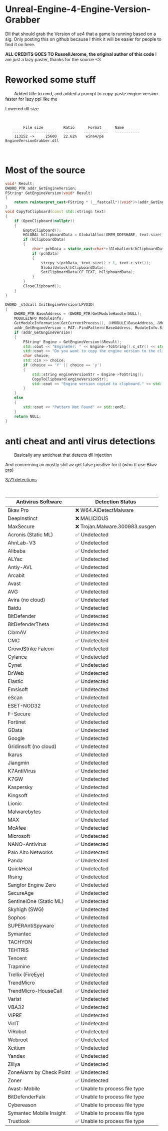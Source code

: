 # Unreal-Engine-4-Engine-Version-Grabber

Dll that should grab the Version of ue4 that a game is running based on a sig.
Only posting this on github because I think it will be easier for people to find it on here.

**ALL CREDITS GOES TO RussellJerome, the original author of this code** I am just a lazy paster, thanks for the source <3
⠀
# Reworked some stuff

⠀
⠀
Added title to cmd, and added a prompt to copy-paste engine version faster for lazy ppl like me

Lowered dll size

⠀
⠀
```
        File size         Ratio      Format      Name
   --------------------   ------   -----------   -----------
    113152 ->     25600   22.62%    win64/pe     EngineVersionGrabber.dll     
```

⠀
⠀
# Most of the source

```c++
void* Result;
DWORD_PTR addr_GetEngineVersion;
FString* GetEngineVersion(void* Result)
{
    return reinterpret_cast<FString * (__fastcall*)(void*)>(addr_GetEngineVersion)(Result);
}
void CopyToClipboard(const std::string& text)
{
    if (OpenClipboard(nullptr))
    {
        EmptyClipboard();
        HGLOBAL hClipboardData = GlobalAlloc(GMEM_DDESHARE, text.size() + 1);
        if (hClipboardData)
        {
            char* pchData = static_cast<char*>(GlobalLock(hClipboardData));
            if (pchData)
            {
                strcpy_s(pchData, text.size() + 1, text.c_str());
                GlobalUnlock(hClipboardData);
                SetClipboardData(CF_TEXT, hClipboardData);
            }
        }
        CloseClipboard();
    }
}

DWORD _stdcall InitEngineVersion(LPVOID)
{
    DWORD_PTR BaseAddress = (DWORD_PTR)GetModuleHandle(NULL);
    MODULEINFO ModuleInfo;
    GetModuleInformation(GetCurrentProcess(), (HMODULE)BaseAddress, &ModuleInfo, sizeof(ModuleInfo));
    addr_GetEngineVersion = PAT::FindPattern(BaseAddress, ModuleInfo.SizeOfImage, "\x40\x53\x48\x83\xEC\x20\x48\x8B\xD9\xE8\x00\x00\x00\x00\x48\x8B\xC8\x41\xB8\x04\x00\x00\x00\x48\x8B\xD3", "xxxxxxxxxx????xxxxxxxxxxxx", 0);
    if (addr_GetEngineVersion)
    {
        FString* Engine = GetEngineVersion(&Result);
        std::cout << "EngineVer: " << Engine->ToString().c_str() << std::endl;
        std::cout << "Do you want to copy the engine version to the clipboard? (Y/N): ";
        char choice;
        std::cin >> choice;
        if (choice == 'Y' || choice == 'y')
        {
            std::string engineVersionStr = Engine->ToString();
            CopyToClipboard(engineVersionStr);
            std::cout << "Engine version copied to clipboard." << std::endl;
        }
    }
    else
    {
        std::cout << "Pattern Not Found" << std::endl;
    }
    return NULL;
}
```


# anti cheat and anti virus detections

⠀
⠀
Basically any anticheat that detects dll injection

And concerning av mostly shit av get false positive for it (who tf use Bkav pro)

[3/71 detections](https://www.virustotal.com/gui/file/8e2919c3967b5aa7e462f2a4973714ea2bd60179351e58c3f80a3b986fc11318?nocache=1)


⠀
⠀

| Antivirus Software                  | Detection Status             |
| ----------------------------------- | ---------------------------- |
| Bkav Pro                            | ❌ W64.AIDetectMalware          |
| DeepInstinct                        | ❌ MALICIOUS                    |
| MaxSecure                           | ❌ Trojan.Malware.300983.susgen |
| Acronis (Static ML)                | ✅ Undetected                   |
| AhnLab-V3                           | ✅ Undetected                   |
| Alibaba                             | ✅ Undetected                   |
| ALYac                               | ✅ Undetected                   |
| Antiy-AVL                           | ✅ Undetected                   |
| Arcabit                             | ✅ Undetected                   |
| Avast                               | ✅ Undetected                   |
| AVG                                 | ✅ Undetected                   |
| Avira (no cloud)                    | ✅ Undetected                   |
| Baidu                               | ✅ Undetected                   |
| BitDefender                         | ✅ Undetected                   |
| BitDefenderTheta                    | ✅ Undetected                   |
| ClamAV                              | ✅ Undetected                   |
| CMC                                 | ✅ Undetected                   |
| CrowdStrike Falcon                  | ✅ Undetected                   |
| Cylance                             | ✅ Undetected                   |
| Cynet                               | ✅ Undetected                   |
| DrWeb                               | ✅ Undetected                   |
| Elastic                             | ✅ Undetected                   |
| Emsisoft                            | ✅ Undetected                   |
| eScan                               | ✅ Undetected                   |
| ESET-NOD32                          | ✅ Undetected                   |
| F-Secure                            | ✅ Undetected                   |
| Fortinet                            | ✅ Undetected                   |
| GData                               | ✅ Undetected                   |
| Google                              | ✅ Undetected                   |
| Gridinsoft (no cloud)               | ✅ Undetected                   |
| Ikarus                              | ✅ Undetected                   |
| Jiangmin                            | ✅ Undetected                   |
| K7AntiVirus                         | ✅ Undetected                   |
| K7GW                                | ✅ Undetected                   |
| Kaspersky                           | ✅ Undetected                   |
| Kingsoft                            | ✅ Undetected                   |
| Lionic                              | ✅ Undetected                   |
| Malwarebytes                        | ✅ Undetected                   |
| MAX                                 | ✅ Undetected                   |
| McAfee                              | ✅ Undetected                   |
| Microsoft                           | ✅ Undetected                   |
| NANO-Antivirus                      | ✅ Undetected                   |
| Palo Alto Networks                  | ✅ Undetected                   |
| Panda                               | ✅ Undetected                   |
| QuickHeal                           | ✅ Undetected                   |
| Rising                              | ✅ Undetected                   |
| Sangfor Engine Zero                 | ✅ Undetected                   |
| SecureAge                           | ✅ Undetected                   |
| SentinelOne (Static ML)            | ✅ Undetected                   |
| Skyhigh (SWG)                       | ✅ Undetected                   |
| Sophos                              | ✅ Undetected                   |
| SUPERAntiSpyware                    | ✅ Undetected                   |
| Symantec                            | ✅ Undetected                   |
| TACHYON                             | ✅ Undetected                   |
| TEHTRIS                             | ✅ Undetected                   |
| Tencent                             | ✅ Undetected                   |
| Trapmine                            | ✅ Undetected                   |
| Trellix (FireEye)                   | ✅ Undetected                   |
| TrendMicro                          | ✅ Undetected                   |
| TrendMicro-HouseCall                | ✅ Undetected                   |
| Varist                              | ✅ Undetected                   |
| VBA32                               | ✅ Undetected                   |
| VIPRE                               | ✅ Undetected                   |
| VirIT                               | ✅ Undetected                   |
| ViRobot                             | ✅ Undetected                   |
| Webroot                             | ✅ Undetected                   |
| Xcitium                             | ✅ Undetected                   |
| Yandex                              | ✅ Undetected                   |
| Zillya                              | ✅ Undetected                   |
| ZoneAlarm by Check Point            | ✅ Undetected                   |
| Zoner                               | ✅ Undetected                   |
| Avast-Mobile                        | ✅ Unable to process file type  |
| BitDefenderFalx                     | ✅ Unable to process file type  |
| Cybereason                          | ✅ Unable to process file type  |
| Symantec Mobile Insight             | ✅ Unable to process file type  |
| Trustlook                           | ✅ Unable to process file type  |
